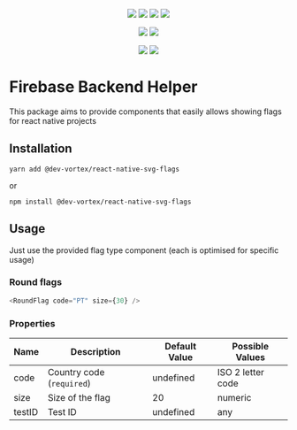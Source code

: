 <p align="center">
    <a href="https://travis-ci.com/github/dev-vortex/react-native-svg-flags"><img src="https://badgen.net/travis/dev-vortex/react-native-svg-flags?icon=travis&label=build"/></a>
    <a href="https://www.npmjs.com/package/@dev-vortex/react-native-svg-flags"><img src="https://badgen.net/npm/v/@dev-vortex/react-native-svg-flags?icon=npm&label"/></a>
    <a href="https://www.npmjs.com/package/@dev-vortex/react-native-svg-flags"><img src="https://badgen.net/npm/license/@dev-vortex/react-native-svg-flags?icon=npm"/></a> 
    <a href="https://www.npmjs.com/package/@dev-vortex/react-native-svg-flags"><img src="https://badgen.net/npm/types/@dev-vortex/react-native-svg-flags?icon=typescript"/></a> 
</p>

<p align="center">
    <a href="https://codeclimate.com/github/dev-vortex/fireback/maintainability"><img src="https://api.codeclimate.com/v1/badges/5419722b298d8af094d55/maintainability"/></a>
    <a href="https://codeclimate.com/github/dev-vortex/fireback/test_coverage"><img src="https://api.codeclimate.com/v1/badges/5419722b298d8af094d55/test_coverage"/></a>
</p>

<p align="center">
    <a href="http://commitizen.github.io/cz-cli/"><img src="https://img.shields.io/badge/commitizen-friendly-brightgreen.svg"/></a>
    <a href="https://www.conventionalcommits.org/"><img src="https://img.shields.io/badge/conventional-commits-pink"/></a>
</p>

# Firebase Backend Helper
This package aims to provide components that easily allows showing flags for react native projects

## Installation
```
yarn add @dev-vortex/react-native-svg-flags
```

or

```
npm install @dev-vortex/react-native-svg-flags
```

## Usage
Just use the provided flag type component (each is optimised for specific usage)

### Round flags

```typescript
<RoundFlag code="PT" size={30} />
```

### Properties
| Name   | Description               | Default Value | Possible Values   |
| ------ | ------------------------- | ------------- | ----------------- |
| code   | Country code (`required`) | undefined     | ISO 2 letter code |
| size   | Size of the flag          | 20            | numeric           |
| testID | Test ID                   | undefined     | any               |